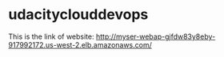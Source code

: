 # udacityclouddevops

This is the link of website: http://myser-webap-gjfdw83y8eby-917992172.us-west-2.elb.amazonaws.com/
